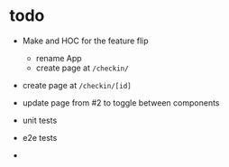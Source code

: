 # todo

- Make and HOC for the feature flip
  - rename App
  - create page at `/checkin/`
- create page at `/checkin/[id]`
- update page from #2 to toggle between components
- unit tests
- e2e tests

-
